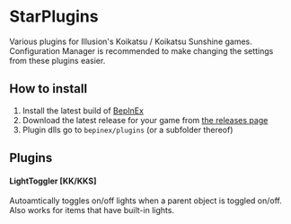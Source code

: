 # StarPlugins

Various plugins for Illusion's Koikatsu / Koikatsu Sunshine games.
Configuration Manager is recommended to make changing the settings from these plugins easier.

## How to install
1. Install the latest build of [BepInEx](https://github.com/BepInEx/BepInEx/releases)
2. Download the latest release for your game from [the releases page](../../releases)
3. Plugin dlls go to `bepinex/plugins` (or a subfolder thereof)

## Plugins

#### LightToggler <WIP> [KK/KKS]
Autoamtically toggles on/off lights when a parent object is toggled on/off.
Also works for items that have built-in lights.
